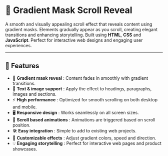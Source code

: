 # 🌈 Gradient Mask Scroll Reveal

A smooth and visually appealing scroll effect that reveals content using gradient masks. Elements gradually appear as you scroll, creating elegant transitions and enhancing storytelling. Built using **HTML**, **CSS** and **JavaScript**. Perfect for interactive web designs and engaging user experiences.

---

## 🚀 Features

- 🌟 **Gradient mask reveal** : Content fades in smoothly with gradient transitions.  
- 📜 **Text & image support** : Apply the effect to headings, paragraphs, images and sections.  
- ⚡ **High performance** : Optimized for smooth scrolling on both desktop and mobile.  
- 🖥️ **Responsive design** : Works seamlessly on all screen sizes.  
- 🔄 **Scroll based animations** : Animations are triggered based on scroll position.  
- 🛠️ **Easy integration** : Simple to add to existing web projects.  
- 🎨 **Customizable effects** : Adjust gradient colors, speed and direction.  
- 💡 **Engaging storytelling** : Perfect for interactive web pages and product showcases.  
